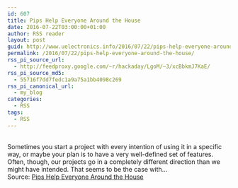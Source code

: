 ```yaml
---
id: 607
title: Pips Help Everyone Around the House
date: 2016-07-22T03:00:00+01:00
author: RSS reader
layout: post
guid: http://www.uelectronics.info/2016/07/22/pips-help-everyone-around-the-house/
permalink: /2016/07/22/pips-help-everyone-around-the-house/
rss_pi_source_url:
  - http://feedproxy.google.com/~r/hackaday/LgoM/~3/xcBbkmJ7KaE/
rss_pi_source_md5:
  - 55716f7dd7fedc1a9a75a1bb4098c269
rss_pi_canonical_url:
  - my_blog
categories:
  - RSS
tags:
  - RSS
---
```

&#013;  
Sometimes you start a project with every intention of using it in a specific way, or maybe your plan is to have a very well-defined set of features. Often, though, our projects go in a completely different direction than we might have intended. That seems to be the case with…&#013;  
Source: <a href="http://feedproxy.google.com/~r/hackaday/LgoM/~3/xcBbkmJ7KaE/" target="_blank">Pips Help Everyone Around the House</a>